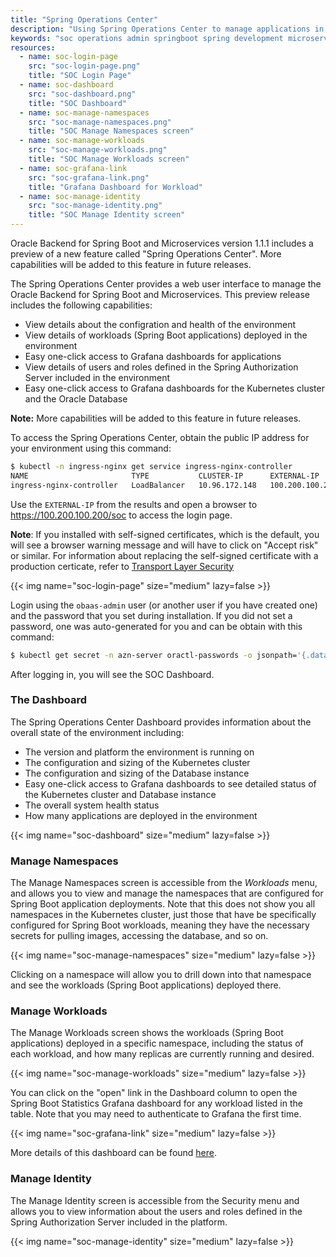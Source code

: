 ```yaml
---
title: "Spring Operations Center"
description: "Using Spring Operations Center to manage applications in Oracle Backend for Spring Boot and Microservices"
keywords: "soc operations admin springboot spring development microservices development oracle backend"
resources:
  - name: soc-login-page
    src: "soc-login-page.png"
    title: "SOC Login Page"
  - name: soc-dashboard
    src: "soc-dashboard.png"
    title: "SOC Dashboard"
  - name: soc-manage-namespaces
    src: "soc-manage-namespaces.png"
    title: "SOC Manage Namespaces screen"
  - name: soc-manage-workloads
    src: "soc-manage-workloads.png"
    title: "SOC Manage Workloads screen"
  - name: soc-grafana-link
    src: "soc-grafana-link.png"
    title: "Grafana Dashboard for Workload"  
  - name: soc-manage-identity
    src: "soc-manage-identity.png"
    title: "SOC Manage Identity screen"
---
```



Oracle Backend for Spring Boot and Microservices version 1.1.1 includes a preview of a new feature called "Spring Operations Center".
More capabilities will be added to this feature in future releases.

The Spring Operations Center provides a web user interface to manage the Oracle Backend for Spring Boot and Microservices.
This preview release includes the following capabilities:

- View details about the configration and health of the environment
- View details of workloads (Spring Boot applications) deployed in the environment
- Easy one-click access to Grafana dashboards for applications
- View details of users and roles defined in the Spring Authorization Server included in the environment
- Easy one-click access to Grafana dashboards for the Kubernetes cluster and the Oracle Database

**Note:** More capabilities will be added to this feature in future releases.

To access the Spring Operations Center, obtain the public IP address for your environment using this command:

```bash
$ kubectl -n ingress-nginx get service ingress-nginx-controller
NAME                       TYPE           CLUSTER-IP      EXTERNAL-IP       PORT(S)                      AGE
ingress-nginx-controller   LoadBalancer   10.96.172.148   100.200.100.200   80:31393/TCP,443:30506/TCP   158m
```

Use the `EXTERNAL-IP` from the results and open a browser to https://100.200.100.200/soc to access the login page.

**Note**: If you installed with self-signed certificates, which is the default, you will see a browser warning message and
will have to click on "Accept risk" or similar. For information about replacing the self-signed certificate with a
production certicate, refer to [Transport Layer Security](../../security#transport-layer-security)

<!-- spellchecker-disable -->
{{< img name="soc-login-page" size="medium" lazy=false >}}
<!-- spellchecker-enable -->

Login using the `obaas-admin` user (or another user if you have created one) and the password
that you set during installation.  If you did not set a password, one was auto-generated for you and can be
obtain with this command: 

```bash
$ kubectl get secret -n azn-server oractl-passwords -o jsonpath='{.data.admin}' | base64 -d
```

After logging in, you will see the SOC Dashboard.

### The Dashboard

The Spring Operations Center Dashboard provides information about the overall state of the environment including:

- The version and platform the environment is running on
- The configuration and sizing of the Kubernetes cluster
- The configuration and sizing of the Database instance
- Easy one-click access to Grafana dashboards to see detailed status of the Kubernetes cluster and Database instance
- The overall system health status
- How many applications are deployed in the environment

<!-- spellchecker-disable -->
{{< img name="soc-dashboard" size="medium" lazy=false >}}
<!-- spellchecker-enable -->

### Manage Namespaces

The Manage Namespaces screen is accessible from the *Workloads* menu, and allows you to view and manage the namespaces
that are configured for Spring Boot application deployments.  Note that this does not show you all namespaces in the
Kubernetes cluster, just those that have be specifically configured for Spring Boot workloads, meaning they have
the necessary secrets for pulling images, accessing the database, and so on.

<!-- spellchecker-disable -->
{{< img name="soc-manage-namespaces" size="medium" lazy=false >}}
<!-- spellchecker-enable -->

Clicking on a namespace will allow you to drill down into that namespace and see the workloads (Spring Boot applications)
deployed there.

### Manage Workloads

The Manage Workloads screen shows the workloads (Spring Boot applications) deployed in a specific namespace, including
the status of each workload, and how many replicas are currently running and desired. 

<!-- spellchecker-disable -->
{{< img name="soc-manage-workloads" size="medium" lazy=false >}}
<!-- spellchecker-enable -->

You can click on the "open" link in the Dashboard column to open the Spring Boot Statistics Grafana dashboard for any workload listed in the table.  Note that you may need to authenticate to Grafana the first time.

<!-- spellchecker-disable -->
{{< img name="soc-grafana-link" size="medium" lazy=false >}}
<!-- spellchecker-enable -->

More details of this dashboard can be found [here](../../observability/metrics/#spring-boot-statistics).

### Manage Identity

The Manage Identity screen is accessible from the Security menu and allows you to view information
about the users and roles defined in the Spring Authorization Server included in the platform.

<!-- spellchecker-disable -->
{{< img name="soc-manage-identity" size="medium" lazy=false >}}
<!-- spellchecker-enable -->
